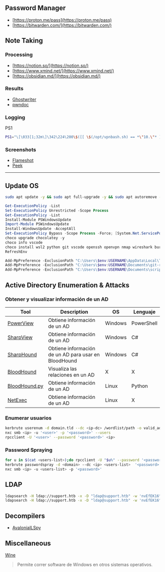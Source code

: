 ## Password Manager

- [https://proton.me/pass](https://proton.me/pass)
- [https://bitwarden.com/](https://bitwarden.com/)

## Note Taking

### Processing

- [https://notion.so/](https://notion.so/)
- [https://www.xmind.net/](https://www.xmind.net/)
- [https://obsidian.md/](https://obsidian.md/)

### Results

- [Ghostwriter](https://github.com/GhostManager/Ghostwriter)
- [pwndoc](https://github.com/pwndoc/pwndoc)

### Logging

PS1

```bash
PS1="\[\033[1;32m\]\342\224\200\$([[ \$(/opt/vpnbash.sh) == *\"10.\"* ]] && echo \"[\[\033[1;34m\]\$(/opt/vpnserver.sh)\[\033[1;32m\]]\342\224\200[\[\033[1;37m\]\$(/opt/vpnbash.sh)\[\033[1;32m\]]\342\224\200\")[\[\033[1;37m\]\u\[\033[01;32m\]@\[\033[01;34m\]\h\[\033[1;32m\]]\342\224\200[\[\033[1;37m\]\w\[\033[1;32m\]]\n\[\033[1;32m\]\342\224\224\342\224\200\342\224\200\342\225\274 [\[\e[01;33m\]$(date +%D-%r)\[\e[01;32m\]]\\$ \[\e[0m\]"
```

### Screenshots

- [Flameshot](https://github.com/flameshot-org/flameshot)
- [Peek](https://github.com/phw/peek)

---

## Update OS

```bash
sudo apt update -y && sudo apt full-upgrade -y && sudo apt autoremove -y && sudo apt autoclean -y
```

```powershell
Get-ExecutionPolicy -List
Set-ExecutionPolicy Unrestricted -Scope Process
Get-ExecutionPolicy -List
Install-Module PSWindowsUpdate
Import-Module PSWindowsUpdate
Install-WindowsUpdate -AcceptAll
Set-ExecutionPolicy Bypass -Scope Process -Force; [System.Net.ServicePointManager]::SecurityProtocol = [System.Net.ServicePointManager]::SecurityProtocol -bor 3072; iex ((New-Object System.Net.WebClient).DownloadString('https://chocolatey.org/install.ps1'))
choco upgrade chocolatey -y
choco info vscode
choco install wsl2 python git vscode openssh openvpn nmap wireshark burp-suite-free-edition heidisql sysinternals putty golang neo4j-community openjdk microsoft-windows-terminal
RefreshEnv

Add-MpPreference -ExclusionPath "C:\Users\$env:USERNAME\AppData\Local\Temp\chocolatey\"
Add-MpPreference -ExclusionPath "C:\Users\$env:USERNAME\Documents\git-repos\"
Add-MpPreference -ExclusionPath "C:\Users\$env:USERNAME\Documents\scripts\"
```

##  Active Directory Enumeration & Attacks

### Obtener y visualizar información de un AD

| Tool | Description | OS | Lenguaje |
| - | - | - | - |
| [PowerView](https://github.com/PowerShellMafia/PowerSploit/blob/master/Recon/PowerView.ps1) | Obtiene información de un AD | Windows | PowerShell |
| [SharpView](https://github.com/dmchell/SharpView) | Obtiene información de un AD | Windows | C# |
| [SharpHound](https://github.com/SpecterOps/BloodHound-Legacy/tree/master/Collectors) | Obtiene información de un AD para usar en BloodHound | Windows | C# |
| [BloodHound](https://github.com/SpecterOps/BloodHound) | Visualiza las relaciones en un AD | X | X |
| [BloodHound.py](https://github.com/fox-it/BloodHound.py) | Obtiene información de un AD | Linux | Python |
| [NetExec](https://www.netexec.wiki/ldap-protocol/bloodhound-ingestor) | Obtiene información de un AD | Linux | X |

### Enumerar usuarios

```bash
kerbrute userenum -d domain.tld --dc <ip-dc> /wordlist/path -o valid_ad_users
nxc smb <ip> -u '<user>' -p '<password>' --users
rpcclient -U '<user>' --password '<password>' <ip>
```

### Password Spraying

```bash
for u in $(cat <users-list>);do rpcclient -U "$u%" --password '<password>' -c "getusername;quit" <ip> | grep Authority; done
kerbrute passwordspray -d <domain> --dc <ip> <users-list>  '<password>'
nxc smb <ip> -u <users-list> -p '<password>'
```

## LDAP

```bash
ldapsearch -H ldap://support.htb -x -D "ldap@support.htb" -w 'nvEfEK16^1aM4$e7AclUf8x$tRWxPWO1%lmz' -b "dc=support,dc=htb" "(objectClass=*)"
ldapsearch -H ldap://support.htb -x -D "ldap@support.htb" -w 'nvEfEK16^1aM4$e7AclUf8x$tRWxPWO1%lmz' -b "dc=support,dc=htb" "Administrator"
```

## Decompilers

- [AvaloniaILSpy](https://github.com/icsharpcode/AvaloniaILSpy)

## Miscellaneous
[Wine](https://www.winehq.org/)
> Permite correr software de Windows en otros sistemas operativos.
